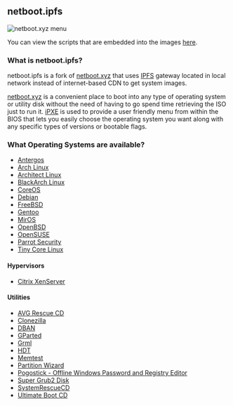 ## netboot.ipfs

![netboot.xyz menu](http://netbootxyz.readthedocs.org/en/latest/img/netboot.xyz.gif)

You can view the scripts that are embedded into the images [here](https://github.com/magik6k/netboot.xyz/tree/master/ipxe/disks).

### What is netboot.ipfs?

netboot.ipfs is a fork of [netboot.xyz](http://www.netboot.xyz) that uses [IPFS](https://ipfs.io) gateway located in local network instead of internet-based CDN to get system images. 

[netboot.xyz](http://www.netboot.xyz) is a convenient place to boot into any type of operating system or utility disk without the need of having to go spend time retrieving the ISO just to run it.  [iPXE](http://ipxe.org/) is used to provide a user friendly menu from within the BIOS that lets you easily choose the operating system you want along with any specific types of versions or bootable flags.

### What Operating Systems are available?

* [Antergos](https://antergos.com)
* [Arch Linux](https://www.archlinux.org)
* [Architect Linux](http://sourceforge.net/projects/architect-linux)
* [BlackArch Linux](https://blackarch.org)
* [CoreOS](https://coreos.com/)
* [Debian](https://debian.org)
* [FreeBSD](https://freebsd.org)
* [Gentoo](https://gentoo.org)
* [MirOS](https://www.mirbsd.org)
* [OpenBSD](http://openbsd.org)
* [OpenSUSE](http://opensuse.org)
* [Parrot Security](https://www.parrotsec.org)
* [Tiny Core Linux](http://tinycorelinux.net)

#### Hypervisors

* [Citrix XenServer](http://xenserver.org)

#### Utilities

* [AVG Rescue CD](http://www.avg.com/us-en/avg-rescue-cd)
* [Clonezilla](http://www.clonezilla.org/)
* [DBAN](http://www.dban.org/)
* [GParted](http://gparted.org)
* [Grml](http://grml.org)
* [HDT](http://www.hdt-project.org/)
* [Memtest](http://www.memtest.org/)
* [Partition Wizard](http://www.partitionwizard.com)
* [Pogostick - Offline Windows Password and Registry Editor](http://pogostick.net/~pnh/ntpasswd)
* [Super Grub2 Disk](http://www.supergrubdisk.org)
* [SystemRescueCD](https://www.system-rescue-cd.org)
* [Ultimate Boot CD](http://www.ultimatebootcd.com)
